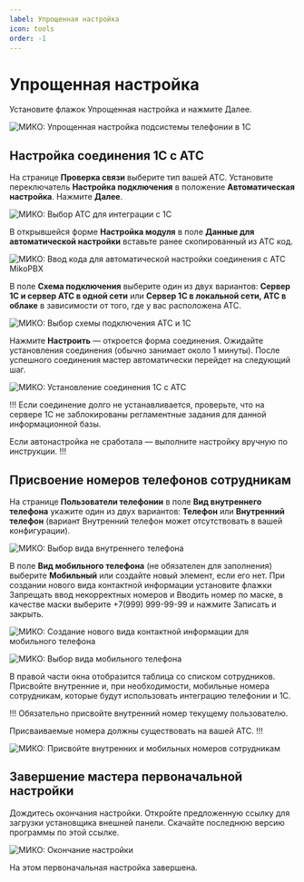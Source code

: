 ```yaml
---
label: Упрощенная настройка
icon: tools
order: -1
---
```

# Упрощенная настройка
Установите флажок Упрощенная настройка и нажмите Далее.

<img class="miko-shadow img-zoomable"  
src="/assets/nastr_1c/simplified_setup_1c/simplified_setup_1c_1.png"
data-original="/assets/nastr_1c/simplified_setup_1c/simplified_setup_1c_1.png"
srcset="/assets/nastr_1c/simplified_setup_1c/simplified_setup_1c_1.png 1x, /assets/nastr_1c/simplified_setup_1c/simplified_setup_1c_1.png 2x"
alt="МИКО: Упрощенная настройка подсистемы телефонии в 1С"
/>

## Настройка соединения 1С с АТС
На странице **Проверка связи** выберите тип вашей АТС. Установите переключатель **Настройка подключения** в положение **Автоматическая настройка**. Нажмите **Далее**.

<img class="miko-shadow img-zoomable"  
src="/assets/nastr_1c/simplified_setup_1c/simplified_setup_1c_2.png"
data-original="/assets/nastr_1c/simplified_setup_1c/simplified_setup_1c_2.png"
srcset="/assets/nastr_1c/simplified_setup_1c/simplified_setup_1c_2.png 1x, /assets/nastr_1c/simplified_setup_1c/simplified_setup_1c_2.png 2x"
alt="МИКО: Выбор АТС для интеграции с 1С"
/>

В открывшейся форме **Настройка модуля** в поле **Данные для автоматической настройки** вставьте ранее скопированный из АТС код.

<img class="miko-shadow img-zoomable"  
src="/assets/nastr_1c/simplified_setup_1c/simplified_setup_1c_3.png"
data-original="/assets/nastr_1c/simplified_setup_1c/simplified_setup_1c_3.png"
srcset="/assets/nastr_1c/simplified_setup_1c/simplified_setup_1c_3.png 1x, /assets/nastr_1c/simplified_setup_1c/simplified_setup_1c_3.png 2x"
alt="МИКО: Ввод кода для автоматической настройки соединения с АТС MikoPBX"
/>

В поле **Схема подключения** выберите один из двух вариантов: **Сервер 1С и сервер АТС в одной сети** или **Сервер 1С в локальной сети, АТС в облаке** в зависимости от того, где у вас расположена АТС.

<img class="miko-shadow img-zoomable"  
src="/assets/nastr_1c/simplified_setup_1c/simplified_setup_1c_4.png"
data-original="/assets/nastr_1c/simplified_setup_1c/simplified_setup_1c_4.png"
srcset="/assets/nastr_1c/simplified_setup_1c/simplified_setup_1c_4.png 1x, /assets/nastr_1c/simplified_setup_1c/simplified_setup_1c_4.png 2x"
alt="МИКО: Выбор схемы подключения АТС и 1С"
/>

Нажмите **Настроить** — откроется форма соединения. Ожидайте установления соединения (обычно занимает около 1 минуты). После успешного соединения мастер автоматически перейдет на следующий шаг.

<img class="miko-shadow img-zoomable"  
src="/assets/nastr_1c/simplified_setup_1c/simplified_setup_1c_5.png"
data-original="/assets/nastr_1c/simplified_setup_1c/simplified_setup_1c_5.png"
srcset="/assets/nastr_1c/simplified_setup_1c/simplified_setup_1c_5.png 1x, /assets/nastr_1c/simplified_setup_1c/simplified_setup_1c_5.png 2x"
alt="МИКО: Установление соединения 1С с АТС"
/>

!!!
Если соединение долго не устанавливается, проверьте, что на сервере 1С не заблокированы регламентные задания для данной информационной базы.  

Если автонастройка не сработала — выполните настройку вручную по инструкции.
!!!

## Присвоение номеров телефонов сотрудникам
На странице **Пользователи телефонии** в поле **Вид внутреннего телефона** укажите один из двух вариантов: **Телефон** или **Внутренний телефон** (вариант Внутренний телефон может отсутствовать в вашей конфигурации).

<img class="miko-shadow img-zoomable"  
src="/assets/nastr_1c/simplified_setup_1c/simplified_setup_1c_6.png"
data-original="/assets/nastr_1c/simplified_setup_1c/simplified_setup_1c_6.png"
srcset="/assets/nastr_1c/simplified_setup_1c/simplified_setup_1c_6.png 1x, /assets/nastr_1c/simplified_setup_1c/simplified_setup_1c_6.png 2x"
alt="МИКО: Выбор вида внутреннего телефона"
/>

В поле **Вид мобильного телефона** (не обязателен для заполнения) выберите **Мобильный** или создайте новый элемент, если его нет. При создании нового вида контактной информации установите флажки Запрещать ввод некорректных номеров и Вводить номер по маске, в качестве маски выберите +7(999) 999-99-99 и нажмите Записать и закрыть.

<img class="miko-shadow img-zoomable"  
src="/assets/nastr_1c/simplified_setup_1c/simplified_setup_1c_7.png"
data-original="/assets/nastr_1c/simplified_setup_1c/simplified_setup_1c_7.png"
srcset="/assets/nastr_1c/simplified_setup_1c/simplified_setup_1c_7.png 1x, /assets/nastr_1c/simplified_setup_1c/simplified_setup_1c_7.png 2x"
alt="МИКО: Создание нового вида контактной информации для мобильного телефона"
/>

<img class="miko-shadow img-zoomable"  
src="/assets/nastr_1c/simplified_setup_1c/simplified_setup_1c_8.png"
data-original="/assets/nastr_1c/simplified_setup_1c/simplified_setup_1c_8.png"
srcset="/assets/nastr_1c/simplified_setup_1c/simplified_setup_1c_8.png 1x, /assets/nastr_1c/simplified_setup_1c/simplified_setup_1c_8.png 2x"
alt="МИКО: Выбор вида мобильного телефона"
/>

В правой части окна отобразится таблица со списком сотрудников. Присвойте внутренние и, при необходимости, мобильные номера сотрудникам, которые будут использовать интеграцию телефонии и 1С.

!!!
Обязательно присвойте внутренний номер текущему пользователю.

Присваиваемые номера должны существовать на вашей АТС.
!!!

<img class="miko-shadow img-zoomable"  
src="/assets/nastr_1c/simplified_setup_1c/simplified_setup_1c_9.png"
data-original="/assets/nastr_1c/simplified_setup_1c/simplified_setup_1c_9.png"
srcset="/assets/nastr_1c/simplified_setup_1c/simplified_setup_1c_9.png 1x, /assets/nastr_1c/simplified_setup_1c/simplified_setup_1c_9.png 2x"
alt="МИКО: Присвойте внутренних и мобильных номеров сотрудникам"
/>

## Завершение мастера первоначальной настройки
Дождитесь окончания настройки. Откройте предложенную ссылку для загрузки установщика внешней панели. Скачайте последнюю версию программы по этой ссылке.

<img class="miko-shadow img-zoomable"  
src="/assets/nastr_1c/simplified_setup_1c/simplified_setup_1c_10.png"
data-original="/assets/nastr_1c/simplified_setup_1c/simplified_setup_1c_10.png"
srcset="/assets/nastr_1c/simplified_setup_1c/simplified_setup_1c_10.png 1x, /assets/nastr_1c/simplified_setup_1c/simplified_setup_1c_10.png 2x"
alt="МИКО: Окончание настройки"
/>

На этом первоначальная настройка завершена.